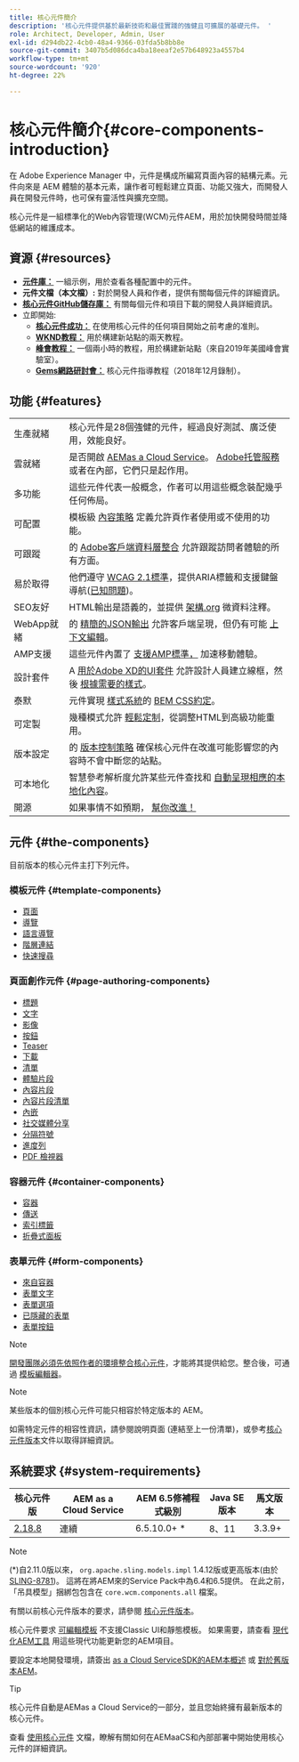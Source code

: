 ```yaml
---
title: 核心元件簡介
description: '核心元件提供基於最新技術和最佳實踐的強健且可擴展的基礎元件。 '
role: Architect, Developer, Admin, User
exl-id: d294db22-4cb0-48a4-9366-03fda5b8bb8e
source-git-commit: 3407b5d086dca4ba18eeaf2e57b648923a4557b4
workflow-type: tm+mt
source-wordcount: '920'
ht-degree: 22%

---
```


# 核心元件簡介{#core-components-introduction}

在 Adobe Experience Manager 中，元件是構成所編寫頁面內容的結構元素。元件向來是 AEM 體驗的基本元素，讓作者可輕鬆建立頁面、功能又強大，而開發人員在開發元件時，也可保有靈活性與擴充空間。

核心元件是一組標準化的Web內容管理(WCM)元件AEM，用於加快開發時間並降低網站的維護成本。

## 資源 {#resources}

* **[元件庫：](https://www.adobe.com/go/aem_cmp_library)** 一組示例，用於查看各種配置中的元件。
* **元件文檔（本文檔）:** 對於開發人員和作者，提供有關每個元件的詳細資訊。
* **[核心元件GitHub儲存庫：](https://github.com/adobe/aem-core-wcm-components)** 有關每個元件和項目下載的開發人員詳細資訊。
* 立即開始:
   * **[核心元件成功：](/help/developing/success.md)** 在使用核心元件的任何項目開始之前考慮的准則。
   * **[WKND教程：](https://experienceleague.adobe.com/docs/experience-manager-learn/getting-started-wknd-tutorial-develop/overview.html)** 用於構建新站點的兩天教程。
   * **[峰會教程：](https://expleague.azureedge.net/labs/L767/index.html)** 一個兩小時的教程，用於構建新站點（來自2019年美國峰會實驗室）。
   * **[Gems網路研討會：](https://helpx.adobe.com/tw/experience-manager/kt/eseminars/gems/AEM-Core-Components.html)** 核心元件指導教程（2018年12月錄制）。

## 功能 {#features}

|  |  |
|---|---|
| 生產就緒 | 核心元件是28個強健的元件，經過良好測試、廣泛使用，效能良好。 |
| 雲就緒 | 是否開啟 [AEMas a Cloud Service](https://experienceleague.adobe.com/docs/experience-manager-cloud-service/landing/home.html)。 [Adobe托管服務](https://github.com/adobe/aem-project-archetype/tree/master/src/main/archetype/dispatcher.ams)或者在內部，它們只是起作用。 |
| 多功能 | 這些元件代表一般概念，作者可以用這些概念裝配幾乎任何佈局。 |
| 可配置 | 模板級 [內容策略](https://experienceleague.adobe.com/docs/experience-manager-cloud-service/implementing/components-templates/templates.html#content-policies) 定義允許頁作者使用或不使用的功能。 |
| 可跟蹤 | 的 [Adobe客戶端資料層整合](/help/developing/data-layer/overview.md) 允許跟蹤訪問者體驗的所有方面。 |
| 易於取得 | 他們遵守 [WCAG 2.1標準](https://www.w3.org/TR/WCAG21/)，提供ARIA標籤和支援鍵盤導航([已知問題](https://github.com/adobe/aem-core-wcm-components/issues?utf8=✓&amp;q=is%3Aissue+is%3Aopen+輔助功能+in%3Atitle))。 |
| SEO友好 | HTML輸出是語義的，並提供 [架構.org](https://schema.org) 微資料注釋。 |
| WebApp就緒 | 的 [精簡的JSON輸出](https://experienceleague.adobe.com/docs/experience-manager-learn/foundation/development/develop-sling-model-exporter.html) 允許客戶端呈現，但仍有可能 [上下文編輯](https://experienceleague.adobe.com/docs/experience-manager-learn/sites/spa-editor/spa-editor-framework-feature-video-use.html)。 |
| AMP支援 | 這些元件內置了 [支援AMP標準，](/help/developing/amp.md) 加速移動體驗。 |
| 設計套件 | A [用於Adobe XD的UI套件](https://experienceleague.adobe.com/docs/experience-manager-learn/assets/AEM-CoreComponents-UI-Kit.xd) 允許設計人員建立線框，然後 [根據需要的樣式](https://github.com/adobe/aem-guides-wknd/releases/download/aem-guides-wknd-0.0.2/AEM_UI-kit-WKND.xd)。 |
| 泰默 | 元件實現 [樣式系統](https://experienceleague.adobe.com/docs/experience-manager-cloud-service/implementing/components-templates/style-system.html)的 [BEM CSS約定](http://getbem.com/)。 |
| 可定製 | 幾種模式允許 [輕鬆定制](developing/customizing.md)，從調整HTML到高級功能重用。 |
| 版本設定 | 的 [版本控制策略](https://github.com/adobe/aem-core-wcm-components/wiki/Versioning-policies) 確保核心元件在改進可能影響您的內容時不會中斷您的站點。 |
| 可本地化 | 智慧參考解析度允許某些元件查找和 [自動呈現相應的本地化內容](get-started/localization.md)。 |
| 開源 | 如果事情不如預期， [幫你改進！](https://github.com/adobe/aem-core-wcm-components/blob/master/CONTRIBUTING.md) |

## 元件 {#the-components}

目前版本的核心元件主打下列元件。

### 模板元件 {#template-components}

* [頁面](components/page.md)
* [導覽](components/navigation.md)
* [語言導覽](components/language-navigation.md)
* [階層連結](components/breadcrumb.md)
* [快速搜尋](components/quick-search.md)

### 頁面創作元件 {#page-authoring-components}

* [標題](components/title.md)
* [文字](components/text.md)
* [影像](components/image.md)
* [按鈕](components/button.md)
* [Teaser](components/teaser.md)
* [下載](components/download.md)
* [清單](components/list.md)
* [體驗片段](components/experience-fragment.md)
* [內容片段](components/content-fragment-component.md)
* [內容片段清單](components/content-fragment-list.md)
* [內嵌](components/embed.md)
* [社交媒體分享](components/sharing.md)
* [分隔符號](components/separator.md)
* [進度列](components/progress-bar.md)
* [PDF 檢視器](components/pdf-viewer.md)

### 容器元件 {#container-components}

* [容器](components/container.md)
* [傳送](components/carousel.md)
* [索引標籤](components/tabs.md)
* [折疊式面板](components/accordion.md)

### 表單元件 {#form-components}

* [來自容器](components/forms/form-container.md)
* [表單文字](components/forms/form-text.md)
* [表單選項](components/forms/form-options.md)
* [已隱藏的表單](components/forms/form-hidden.md)
* [表單按鈕](components/forms/form-button.md)

>[!NOTE]
>
>[開發團隊必須先依照作者的環境整合核心元件](get-started/using.md)，才能將其提供給您。整合後，可通過 [模板編輯器](https://experienceleague.adobe.com/docs/experience-manager-cloud-service/sites/authoring/features/templates.html)。

>[!NOTE]
>
>某些版本的個別核心元件可能只相容於特定版本的 AEM。
>
>如需特定元件的相容性資訊，請參閱說明頁面 (連結至上一份清單)，或參考[核心元件版本](versions.md)文件以取得詳細資訊。

## 系統要求 {#system-requirements}

| 核心元件 版 | AEM as a Cloud Service  | AEM 6.5修補程式級別 | Java SE版本 | 馬文版本 |
|---------|---------|---------|---------|---------|
| [2.18.8](https://github.com/adobe/aem-core-wcm-components/releases/tag/core.wcm.components.reactor-2.18.8) | 連續 | 6.5.10.0+ * | 8、11 | 3.3.9+ |

>[!NOTE]
>
>(*)自2.11.0版以來， `org.apache.sling.models.impl` 1.4.12版或更高版本(由於 [SLING-8781](https://issues.apache.org/jira/browse/SLING-8781))。 這將在將AEM來的Service Pack中為6.4和6.5提供。 在此之前，「吊具模型」捆綁包包含在 `core.wcm.components.all` 檔案。

有關以前核心元件版本的要求，請參閱 [核心元件版本](versions.md)。

核心元件要求 [可編輯模板](https://experienceleague.adobe.com/docs/experience-manager-learn/sites/page-authoring/template-editor-feature-video-use.html) 不支援Classic UI和靜態模板。 如果需要，請查看 [現代化AEM工具](https://opensource.adobe.com/aem-modernize-tools/pages/tools.html) 用這些現代功能更新您的AEM項目。

要設定本地開發環境，請簽出 [as a Cloud ServiceSDK的AEM本概述](https://experienceleague.adobe.com/docs/experience-manager-learn/cloud-service/local-development-environment-set-up/overview.html) 或 [對於舊版本AEM](https://experienceleague.adobe.com/docs/experience-manager-learn/foundation/development/set-up-a-local-aem-development-environment.html)。

>[!TIP]
>
>核心元件自動是AEMas a Cloud Service的一部分，並且您始終擁有最新版本的核心元件。
>
>查看 [使用核心元件](/help/get-started/using.md) 文檔，瞭解有關如何在AEMaaCS和內部部署中開始使用核心元件的詳細資訊。
